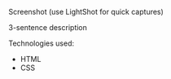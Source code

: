 Screenshot (use LightShot for quick captures)



3-sentence description


Technologies used:
  - HTML
  - CSS
